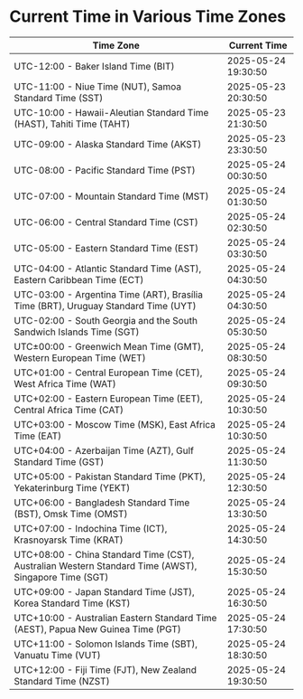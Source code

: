 # Current Time in Various Time Zones

| Time Zone | Current Time |
|-----------|--------------|
| UTC-12:00 - Baker Island Time (BIT) | 2025-05-24 19:30:50 |
| UTC-11:00 - Niue Time (NUT), Samoa Standard Time (SST) | 2025-05-23 20:30:50 |
| UTC-10:00 - Hawaii-Aleutian Standard Time (HAST), Tahiti Time (TAHT) | 2025-05-23 21:30:50 |
| UTC-09:00 - Alaska Standard Time (AKST) | 2025-05-23 23:30:50 |
| UTC-08:00 - Pacific Standard Time (PST) | 2025-05-24 00:30:50 |
| UTC-07:00 - Mountain Standard Time (MST) | 2025-05-24 01:30:50 |
| UTC-06:00 - Central Standard Time (CST) | 2025-05-24 02:30:50 |
| UTC-05:00 - Eastern Standard Time (EST) | 2025-05-24 03:30:50 |
| UTC-04:00 - Atlantic Standard Time (AST), Eastern Caribbean Time (ECT) | 2025-05-24 04:30:50 |
| UTC-03:00 - Argentina Time (ART), Brasília Time (BRT), Uruguay Standard Time (UYT) | 2025-05-24 04:30:50 |
| UTC-02:00 - South Georgia and the South Sandwich Islands Time (SGT) | 2025-05-24 05:30:50 |
| UTC±00:00 - Greenwich Mean Time (GMT), Western European Time (WET) | 2025-05-24 08:30:50 |
| UTC+01:00 - Central European Time (CET), West Africa Time (WAT) | 2025-05-24 09:30:50 |
| UTC+02:00 - Eastern European Time (EET), Central Africa Time (CAT) | 2025-05-24 10:30:50 |
| UTC+03:00 - Moscow Time (MSK), East Africa Time (EAT) | 2025-05-24 10:30:50 |
| UTC+04:00 - Azerbaijan Time (AZT), Gulf Standard Time (GST) | 2025-05-24 11:30:50 |
| UTC+05:00 - Pakistan Standard Time (PKT), Yekaterinburg Time (YEKT) | 2025-05-24 12:30:50 |
| UTC+06:00 - Bangladesh Standard Time (BST), Omsk Time (OMST) | 2025-05-24 13:30:50 |
| UTC+07:00 - Indochina Time (ICT), Krasnoyarsk Time (KRAT) | 2025-05-24 14:30:50 |
| UTC+08:00 - China Standard Time (CST), Australian Western Standard Time (AWST), Singapore Time (SGT) | 2025-05-24 15:30:50 |
| UTC+09:00 - Japan Standard Time (JST), Korea Standard Time (KST) | 2025-05-24 16:30:50 |
| UTC+10:00 - Australian Eastern Standard Time (AEST), Papua New Guinea Time (PGT) | 2025-05-24 17:30:50 |
| UTC+11:00 - Solomon Islands Time (SBT), Vanuatu Time (VUT) | 2025-05-24 18:30:50 |
| UTC+12:00 - Fiji Time (FJT), New Zealand Standard Time (NZST) | 2025-05-24 19:30:50 |
